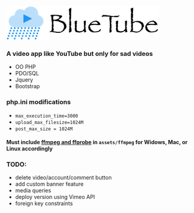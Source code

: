 ![bluetube](https://github.com/Mehrunes-Dagon/bluetube/blob/master/assets/images/logo.png "BlueTube")

### A video app like YouTube but only for sad videos

- OO PHP
- PDO/SQL
- Jquery
- Bootstrap

### php.ini modifications

- `max_execution_time=3000`
- `upload_max_filesize=1024M`
- `post_max_size = 1024M`

#### Must include [ffmpeg and ffprobe](https://www.ffmpeg.org/download.html) in `assets/ffmpeg` for Widows, Mac, or Linux accordingly

### TODO:

- delete video/account/comment button
- add custom banner feature
- media queries
- deploy version using Vimeo API
- foreign key constraints
